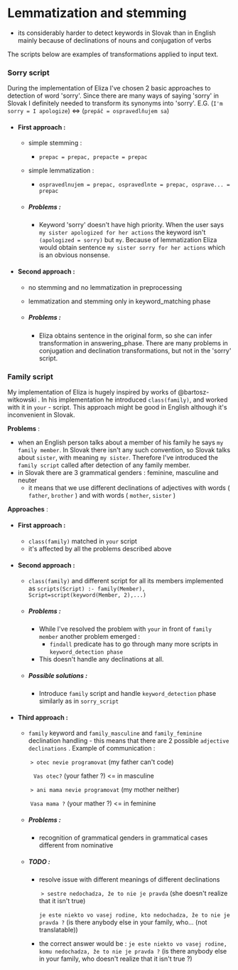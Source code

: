 # Lemmatization and stemming

- its considerably harder to detect keywords in Slovak than in English mainly because of declinations of nouns and conjugation of verbs

The scripts below are examples of transformations applied to input text.

### Sorry script

During the implementation of Eliza I've chosen 2 basic approaches to detection of word 'sorry'. Since there are many ways of saying 'sorry' in Slovak I definitely needed to transform its synonyms into 'sorry'. E.G.  (```I'm sorry = I apologize```) <=> (```prepáč = ospravedlňujem sa```)

- #### First approach :

  - simple stemming :

    - ```prepac = prepac, prepacte = prepac```

  - simple lemmatization :

    - ```ospravedlnujem = prepac, ospravedlnte = prepac, osprave... = prepac``` 

  - ##### Problems :

    - Keyword 'sorry' doesn't have high priority. When the user says ```my sister apologized for her actions``` the keyword isn't ```(apologized = sorry)``` but ```my```. Because of lemmatization Eliza would obtain sentence ```my sister sorry for her actions``` which is an obvious nonsense. 

- #### Second approach :

  - no stemming and no lemmatization in preprocessing

  - lemmatization and stemming only in keyword_matching phase

  - ##### Problems :

    - Eliza obtains sentence in the original form, so she can infer transformation in answering_phase.  There are many problems in conjugation and declination transformations, but not in the 'sorry' script.

### Family script

My implementation of Eliza is hugely inspired by works of @bartosz-witkowski . In his implementation he introduced ```class(family)```, and worked with it in ```your``` - script. This approach might be good in English although it's inconvenient in Slovak. 

__Problems__ :

- when an English person talks about a member of his family he says ```my family member```. In Slovak there isn't any such convention, so Slovak talks about ```sister```, with meaning ```my sister```. Therefore I've introduced the ```family script``` called after detection of any family member. 
- in Slovak there are 3 grammatical genders : feminine, masculine and neuter
  - it means that we use different declinations of adjectives with words ( ```father```, ```brother``` ) and with words ( ```mother```, ```sister``` )

__Approaches__ :

- #### First approach :

  - ```class(family)``` matched in ```your``` script
  - it's affected by all the problems described above

- #### Second approach :

  - ```class(family)``` and different script for all its members implemented as ```scripts(Script) :- family(Member), Script=script(keyword(Member, 2),...)``` 

  - ##### Problems :

    - While I've resolved the problem with ```your``` in front of ```family member``` another problem emerged : 
      - ```findall``` predicate has to go through many more scripts in ```keyword_detection phase``` 
    - This doesn't handle any declinations at all.

  - ##### Possible solutions :

    - Introduce ```family``` script and handle ```keyword_detection``` phase similarly as in ```sorry_script``` 
  
- #### Third approach :

  - ```family``` keyword and ```family_masculine``` and ```family_feminine``` declination handling - this means that there are 2 possible ```adjective declinations``` . Example of communication :

    ​		```> otec nevie programovat``` (my father can't code)

    ​		``` Vas otec?``` (your father ?) <= in masculine

    ​		```> ani mama nevie programovat``` (my mother neither)

    ​		```Vasa mama ?```  (your mather ?) <= in feminine

  - ##### Problems :

    - recognition of grammatical genders in grammatical cases different from nominative
    
  - ##### TODO :

    - resolve issue with different meanings of different declinations

      ​	```> sestre nedochadza, že to nie je pravda``` (she doesn't realize that it isn't true)

      ​	```je este niekto vo vasej rodine, kto nedochadza, že to nie je pravda ?```  (is there anybody else in your family, who... (not translatable))

    - the correct answer would be : ```je este niekto vo vasej rodine, komu nedochadza, že to nie je pravda ?``` (is there anybody else in your family, who doesn't realize that it isn't true ?)